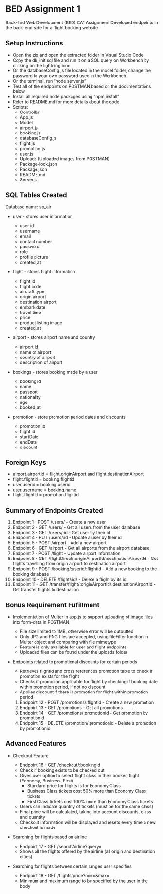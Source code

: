 # BED Assignment 1

Back-End Web Development (BED) CA1 Assignment
Developed endpoints in the back-end side for a flight booking website

## Setup Instructions
- Open the zip and open the extracted folder in Visual Studio Code
-	Copy the db_init.sql file and run it on a SQL query on Workbench by clicking on the lightning icon
-	On the databaseConfig.js file located in the model folder, change the password to your own password used in the Workbench
-	On the terminal, run “node server.js”
-	Test all of the endpoints on POSTMAN based on the documentations below
-	Install all required node packages using “npm install”
-	Refer to README.md for more details about the code
-	Scripts:
    -	Controller
      -	App.js
    -	Model
      -	airport.js
      -	booking.js
      -	databaseConfig.js
      -	flight.js
      -	promotion.js
      -	user.js
    -	Uploads (Uploaded images from POSTMAN)
    -	Package-lock.json
    -	Package.json
    -	README.md
    -	Server.js


## SQL Tables Created

Database name: sp_air

- user - stores user information
  
  - user id
  - username
  - email
  - contact number
  - password
  - role
  - profile picture
  - created_at

- flight - stores flight information
  
  - flight id 
  - flight code
  - aircraft type
  - origin airport
  - destination airport
  - embark date
  - travel time
  - price
  - product listing image
  - created_at

- airport - stores airport name and country
  
  - airport id
  - name of airport
  - country of airport
  - description of airport

- bookings - stores booking made by a user
  
  - booking id
  - name
  - passport
  - nationality
  - age
  - booked_at

- promotion - store promotion period dates and discounts
  
  - promotion id
  - flight id
  - startDate
  - endDate
  - discount

## Foreign Keys

- airport.airportid = flight.originAirport and flight.destinationAirport
- flight.flightid = booking.flightid
- user.userid = booking.userid
- user.username = booking.name
- flight.flightid = promotion.flightid

## Summary of Endpoints Created

1. Endpoint 1 - POST /users/ - Create a new user
2. Endpoint 2 - GET /users/ - Get all users from the user database
3. Endpoint 3 - GET /users/:id - Get user by their id
4. Endpoint 4 - PUT /users/:id - Update a user by their id
5. Endpoint 5 - POST /airport - Add a new airport
6. Endpoint 6 - GET /airport - Get all airports from the airport database
7. Endpoint 7 - POST /flight - Update airport information
8. Endpoint 8 - GET /flightDirect/:originAirportId/:destinationAirportId - Get flights travelling from origin airport to destination airport
9. Endpoint 9 - POST /booking/:userid/:flightid - Add a new booking to the booking database
10. Endpoint 10 - DELETE /flight/:id/ - Delete a flight by its id
11. Endpoint 11 - GET /transfer/flight/:originAirportId/:destinationAirportId - Get transfer flights to destination

## Bonus Requirement Fufillment

- Implementation of Multer in app.js to support uploading of image files into form-data in POSTMAN
  
  - File size limited to 1MB, otherwise error will be outputted
  - Only JPG and PNG files are accepted, using fileFilter function in Multer object and comparing with file mimetype
  - Feature is only available for user and flight endpoints
  - Uploaded files can be found under the uploads folder

- Endpoints related to promotional discounts for certain periods
  
  - Retrieves flightid and cross references promotion table to check if promotion exists for the flight
  - Checks if promotion applicable for flight by checking if booking date within promotion period, if not no discount
  - Applies discount if there is promotion for flight within promotion period
  1. Endpoint 12 - POST /promotions/:flightid - Create a new promotion
  2. Endpoint 13 - GET /promotions - Get all promotions
  3. Endpoint 14 - GET /promotions/:promotionid - Get promotion by promotionid
  4. Endpoint 15 - DELETE /promotion/:promotionid - Delete a promotion by promotionid

## Advanced Features

- Checkout Feature
  
  - Endpoint 16 - GET /checkout/:bookingid
  - Check if booking exists to be checked out
  - Gives user option to select flight class in their booked flight (Economy, Business, First)
    - Standard price for flights is for Economy Class
    - Business Class tickets cost 50% more than Economy Class tickets
    - First Class tickets cost 100% more than Economy Class tickets
  - Users can indicate quantity of tickets (must be for the same class)
  - Final price will be calculated, taking into account discounts, class and quantity
  - Checkout information will be displayed and resets every time a new checkout is made

- Searching for flights based on airline
  
  - Endpoint 17 - GET /searchAirline?query=
  - Shows all the flights offered by the airline (all origin and destination cities)

- Searching for flights between certain ranges user specifies
  
  - Endpoint 18 - GET /flights/price?min=&max=
  - Minimum and maximum range to be specified by the user in the body

